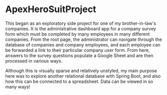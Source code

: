 # ApexHeroSuitProject

This began as an exploratory side project for one of my brother-in-law's companies. It is the administrative dashboard app for a company survey form which must be completed by many employees in many different companies. From the root page, the administrator can navigate through the database of companies and company employees, and each employee can be forwarded a link to their particular company user form. From here, answers to the survey questions populate a Google Sheet and are then processed in various ways.

Although this is visually sparse and relatively unstyled, my main purpose here was to explore another relational database with Spring Boot, and also how this can be connected to a spreadsheet. Data can be viewed in so many ways!
